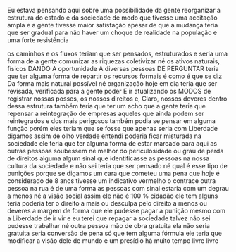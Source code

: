 Eu estava pensando aqui sobre uma possibilidade 
da gente reorganizar a estrutura do estado 
e da sociedade 
de modo que tivesse 
uma aceitação ampla 
e a gente tivesse maior satisfação 
apesar de que a mudança 
teria que ser gradual 
para não haver 
um choque de realidade na população 
e uma forte resistência 

os caminhos e os fluxos 
teriam que ser pensados, estruturados 
e seria uma forma 
de a gente comunizar as riquezas 
coletivizar né 
os ativos naturais, físicos 
DANDO A oportunidade A diversas pessoas DE PERGUNTAR
teria que ter alguma forma 
de repartir os recursos formais 
é como é que se diz 
Da forma mais natural possível né 
organização hoje em dia teria que 
ser revisada, verificada para a gente poder 
E ir atualizando os MODOS de registrar 
nossas posses, os nossos direitos 
e, Claro, nossos deveres dentro dessa estrutura também teria que ter um acho que a gente teria que repensar a reintegração de empresas aqueles que ainda podem ser reintegrados e dos mais perigosos também podia se pensar em alguma função porém eles teriam que se fosse que apenas seria com Liberdade digamos assim de olho verdade entendi poderia ficar misturada na sociedade ele teria que ter alguma forma de estar marcado para aqui as outras pessoas soubessem né melhor do periculosidade ou grau de perda de direitos alguma algum sinal que identificasse as pessoas na nossa cultura da sociedade e não sei teria que ser pensado né qual é esse tipo de punições porque se digamos um cara que cometeu uma pena que hoje é considerado de 8 anos tivesse um indicativo vermelho o contrace outra pessoa na rua é de uma forma as pessoas com sinal estaria com um degrau a menos né a visão social assim ele não é 100 % cidadão ele tem alguns teria poderia ter o direito a mais ou desculpa pelo direito a menos ou deveres a margem de forma que ele pudesse pagar a punição mesmo com a Liberdade de ir vir e eu terei que repagar a sociedade talvez não sei pudesse trabalhar né outra pessoa mão de obra gratuita ela não seria gratuita seria conversão de pena só que tem alguma fórmula ele teria que modificar a visão dele de mundo e um presídio há muito tempo livre livre